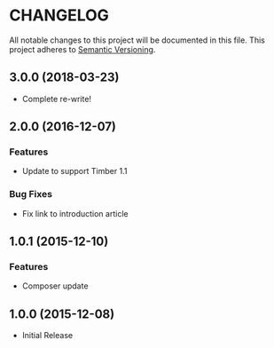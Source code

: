 # CHANGELOG

All notable changes to this project will be documented in this file. This project adheres to [Semantic Versioning](http://semver.org/).

## 3.0.0 \(2018-03-23\)

* Complete re-write!

## 2.0.0 \(2016-12-07\)

### Features

* Update to support Timber 1.1

### Bug Fixes

* Fix link to introduction article

## 1.0.1 \(2015-12-10\)

### Features

* Composer update

## 1.0.0 \(2015-12-08\)

* Initial Release

